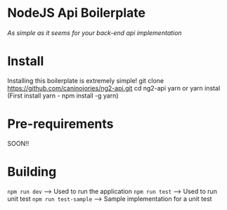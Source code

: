 # NodeJS Api Boilerplate
###### As simple as it seems for your back-end api implementation

Install
=======

Installing this boilerplate is extremely simple!
git clone https://github.com/caninojories/ng2-api.git
cd ng2-api
yarn or yarn instal (First install yarn - npm install -g yarn)

Pre-requirements
=======

SOON!!

Building
=======

`npm run dev` --> Used to run the application
`npm run test` --> Used to run unit test
`npm run test-sample` --> Sample implementation for a unit test